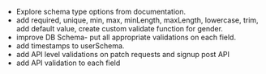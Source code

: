- Explore schema type options from documentation.
- add required, unique, min, max, minLength, maxLength, lowercase, trim, add default value, create custom validate function for gender. 
- improve DB Schema- put all appropriate validations on each field.
- add timestamps to userSchema.
- add API level validations on patch requests and signup post API
- add API validation to each field